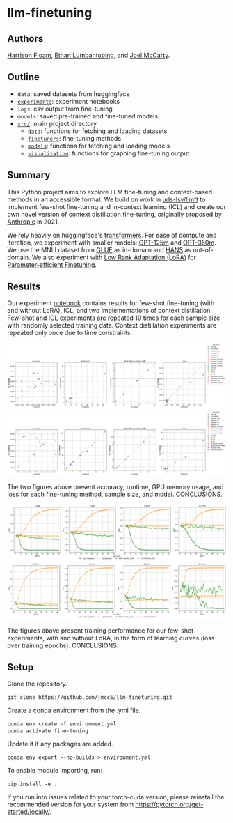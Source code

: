 # llm-finetuning

## Authors
[Harrison Floam](https://github.com/harrisonfloam), [Ethan Lumbantobing](https://github.com/eTobing), and [Joel McCarty](https://github.com/jmcc5).

## Outline

- `data`: saved datasets from huggingface
- [`experiments`](https://github.com/jmcc5/llm-finetuning/tree/main/experiments): experiment notebooks
- `logs`: csv output from fine-tuning
- `models`: saved pre-trained and fine-tuned models
- [`src/`](https://github.com/jmcc5/llm-finetuning/tree/main/src): main project directory
  - [`data`](https://github.com/jmcc5/llm-finetuning/tree/main/src/data): functions for fetching and loading datasets
  - [`finetuners`](https://github.com/jmcc5/llm-finetuning/tree/main/src/finetuners): fine-tuning methods
  - [`models`](https://github.com/jmcc5/llm-finetuning/tree/main/src/model): functions for fetching and loading models
  - [`visualization`](https://github.com/jmcc5/llm-finetuning/tree/main/src/visualization): functions for graphing fine-tuning output

## Summary
This Python project aims to explore LLM fine-tuning and context-based methods in an accessible format. We build on work in [uds-lsv/llmft](https://github.com/uds-lsv/llmft) to implement few-shot fine-tuning and in-context learning (ICL) and create our own novel version of context distillation fine-tuning, originally proposed by [Anthropic](https://arxiv.org/abs/2112.00861) in 2021.

We rely heavily on huggingface's [transformers](https://github.com/huggingface/transformers). For ease of compute and iteration, we experiment with smaller models: [OPT-125m](https://huggingface.co/facebook/opt-125m) and [OPT-350m](https://huggingface.co/facebook/opt-350m). We use the MNLI dataset from [GLUE](https://huggingface.co/datasets/glue) as in-domain and [HANS](https://huggingface.co/datasets/hans) as out-of-domain. We also experiment with [Low Rank Adaptation (LoRA)](https://arxiv.org/abs/2106.09685) for [Parameter-efficient Finetuning](https://huggingface.co/docs/peft/index).

## Results
Our experiment [notebook](https://nbviewer.org/github/jmcc5/llm-finetuning/blob/main/experiments/final_experiments.ipynb) contains results for few-shot fine-tuning (with and without LoRA), ICL, and two implementations of context distillation. Few-shot and ICL experiments are repeated 10 times for each sample size with randomly selected training data. Context distillation experiments are repeated only once due to time constraints.

![Evaluation metrics, OPT-125m. Zero-shot baseline labeled on axes in red.](experiments/figures/metrics_opt-125m.png)
![Evaluation metrics, OPT-350m. Zero-shot baseline labeled on axes in red.](experiments/figures/metrics_opt-350m.png)

The two figures above present accuracy, runtime, GPU memory usage, and loss for each fine-tuning method, sample size, and model. CONCLUSIONS.

![Few-shot fine-tuning learning curves, OPT-125m. Few-shot (round) and few-shot with LoRA (x).](experiments/figures/learning_curves_opt-125m.png)
![Few-shot fine-tuning learning curves, OPT-125m. Few-shot (round) and few-shot with LoRA (x).](experiments/figures/learning_curves_opt-350m.png)

The figures above present training performance for our few-shot experiments, with and without LoRA, in the form of learning curves (loss over training epochs). CONCLUSIONS.

## Setup
Clone the repository.
```
git clone https://github.com/jmcc5/llm-finetuning.git
```
Create a conda environment from the .yml file.
```
conda env create -f environment.yml
conda activate fine-tuning
```
Update it if any packages are added.
```
conda env export --no-builds > environment.yml
```
To enable module importing, run:
```
pip install -e .
```
If you run into issues related to your torch-cuda version, please reinstall the recommended version for your system from https://pytorch.org/get-started/locally/.
